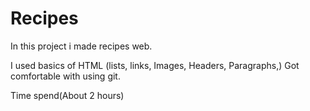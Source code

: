 # Recipes

In this project i made recipes web.

I used basics of HTML (lists, links, Images, Headers, Paragraphs,)
Got comfortable with using git.

Time spend(About 2 hours)
